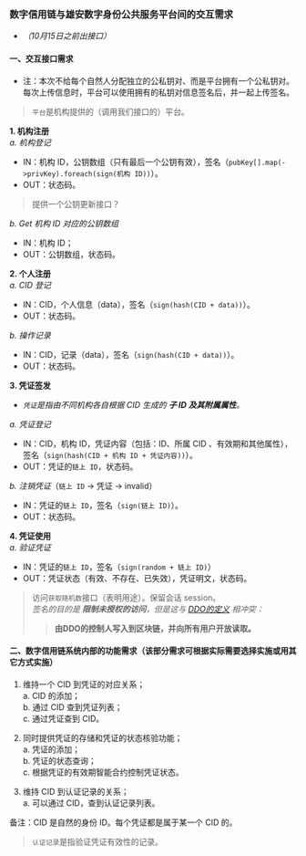 ### 数字信用链与雄安数字身份公共服务平台间的交互需求					
					
* _（10月15日之前出接口）_

#### 一、交互接口需求					
* 注：本次不给每个自然人分配独立的公私钥对、而是平台拥有一个公私钥对。每次上传信息时，平台可以使用拥有的私钥对信息签名后，并一起上传签名。					

> `平台`是机构提供的（调用我们接口的）平台。


**1. 机构注册**  
 _a. 机构登记_  
-  IN：机构 ID，公钥数组（只有最后一个公钥有效），签名（`pubKey[].map(->privKey).foreach(sign(机构 ID))`）。  
- OUT：状态码。

> 提供一个公钥更新接口？

 _b. Get 机构 ID 对应的公钥数组_  
-  IN：机构 ID；  
- OUT：公钥数组，状态码。


**2. 个人注册**  
 _a. CID 登记_  
-  IN：CID，个人信息（data），签名（`sign(hash(CID + data))`）。  
- OUT：状态码。

 _b. 操作记录_  
-  IN：CID，记录（data），签名（`sign(hash(CID + data))`）。  
- OUT：状态码。


**3. 凭证签发**  
* _`凭证`是指由不同机构各自根据 CID 生成的 **子 ID 及其附属属性**。_  

 _a. 凭证登记_  
-  IN：CID，机构 ID，凭证内容（包括：ID、所属 CID 、有效期和其他属性），签名（`sign(hash(CID + 机构 ID + 凭证内容))`）。  
- OUT：凭证的`链上 ID`，状态码。

 _b. 注销凭证_（`链上 ID` -> 凭证 -> invalid）  
-  IN：凭证的`链上 ID`，签名（`sign(链上 ID)`）。　　
- OUT：状态码。

**4. 凭证使用**  
 _a. 验证凭证_  
-  IN：凭证的`链上 ID`，签名（`sign(random + 链上 ID)`）　　
- OUT：凭证状态（有效、不存在、已失效），凭证明文，状态码。

> 访问`获取随机数`接口（表明用途）。保留会话 session。  
> _签名的目的是 **限制未授权的访问**，但是这与 [DDO的定义](https://github.com/ontio/ontology-DID/blob/master/docs/cn/ONTID_protocol_spec_cn.md#15-%E8%BA%AB%E4%BB%BD%E6%8F%8F%E8%BF%B0%E5%AF%B9%E8%B1%A1ddo%E8%A7%84%E8%8C%83)
> 相冲突：_
>> **由DDO的控制人写入到区块链，并向所有用户开放读取。**


#### 二、数字信用链系统内部的功能需求（该部分需求可根据实际需要选择实施或用其它方式实施）

1. 维持一个 CID 到凭证的对应关系；  
  a. CID 的添加；  
  b. 通过 CID 查到凭证列表；  
  c. 通过凭证查到 CID。

2. 同时提供凭证的存储和凭证的状态核验功能；  
  a. 凭证的添加；  
  b. 凭证的状态查询；  
  c. 根据凭证的有效期智能合约控制凭证状态。

3. 维持 CID 到认证记录的关系；  
  a. 可以通过 CID，查到认证记录列表。

备注：CID 是自然的身份 ID。每个凭证都是属于某一个 CID 的。  

> `认证记录`是指验证凭证有效性的记录。
